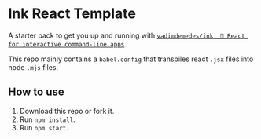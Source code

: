 # Ink React Template

A starter pack to get you up and running with [`vadimdemedes/ink: 🌈 React for interactive command-line apps`](https://github.com/vadimdemedes/ink).

This repo mainly contains a `babel.config` that transpiles react `.jsx` files into node `.mjs` files.

## How to use
1. Download this repo or fork it.
2. Run `npm install`.
3. Run `npm start`.
